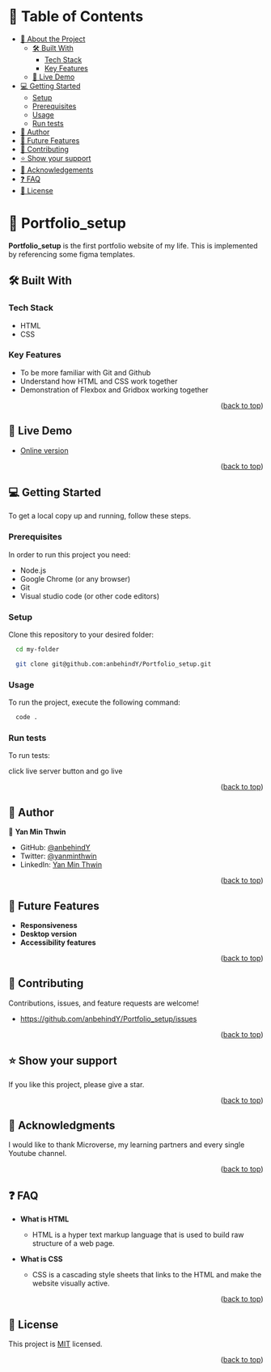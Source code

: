 <a name="readme-top"></a>

<!-- TABLE OF CONTENTS -->

# 📗 Table of Contents

- [📖 About the Project](#about-project)
  - [🛠 Built With](#built-with)
    - [Tech Stack](#tech-stack)
    - [Key Features](#key-features)
  - [🚀 Live Demo](#live-demo)
- [💻 Getting Started](#getting-started)
  - [Setup](#setup)
  - [Prerequisites](#prerequisites)
  - [Usage](#usage)
  - [Run tests](#run-tests)
- [👥 Author](#author)
- [🔭 Future Features](#future-features)
- [🤝 Contributing](#contributing)
- [⭐️ Show your support](#support)
- [🙏 Acknowledgements](#acknowledgements)
- [❓ FAQ ](#faq)
- [📝 License](#license)


<!-- PROJECT DESCRIPTION -->

# 📖 Portfolio_setup <a name="about-project"></a>

**Portfolio_setup** is the first portfolio website of my life.
This is implemented by referencing some figma templates.

## 🛠 Built With <a name="built-with"></a>

### Tech Stack <a name="tech-stack"></a>

- HTML
- CSS


<!-- Features -->

### Key Features <a name="key-features"></a>

- To be more familiar with Git and Github
- Understand how HTML and CSS work together
- Demonstration of Flexbox and Gridbox working together

<p align="right">(<a href="#readme-top">back to top</a>)</p>

## 🚀 Live Demo <a name="live-demo"></a>

- [<a href="https://anbehindy.github.io/Portfolio_setup/" target="_blank">Online version</a>](#)

<p align="right">(<a href="#readme-top">back to top</a>)</p>

<!-- GETTING STARTED -->

## 💻 Getting Started <a name="getting-started"></a>

To get a local copy up and running, follow these steps.

### Prerequisites

In order to run this project you need:

 - Node.js
 - Google Chrome (or any browser)
 - Git
 - Visual studio code (or other code editors)

### Setup

Clone this repository to your desired folder:
```sh
  cd my-folder
```
```sh
  git clone git@github.com:anbehindY/Portfolio_setup.git
```

### Usage

To run the project, execute the following command:
```sh
  code .
```


### Run tests

To run tests:
 
  click live server button and go live


<p align="right">(<a href="#readme-top">back to top</a>)</p>


<!-- AUTHORS -->

## 👥 Author <a name="author"></a>

👤 **Yan Min Thwin**

- GitHub: [@anbehindY](https://github.com/anbehindY)
- Twitter: [@yanminthwin](https://twitter.com/yanminthwin)
- LinkedIn: [Yan Min Thwin](https://www.linkedin.com/in/yan-min-thwin-192862215)

<p align="right">(<a href="#readme-top">back to top</a>)</p>


<!-- FUTURE FEATURES -->

## 🔭 Future Features <a name="future-features"></a>


- **Responsiveness**
- **Desktop version**
- **Accessibility features**

<p align="right">(<a href="#readme-top">back to top</a>)</p>


<!-- CONTRIBUTING -->

## 🤝 Contributing <a name="contributing"></a>

Contributions, issues, and feature requests are welcome!

 - https://github.com/anbehindY/Portfolio_setup/issues

<p align="right">(<a href="#readme-top">back to top</a>)</p>


<!-- SUPPORT -->

## ⭐️ Show your support <a name="support"></a>

If you like this project, please give a star.

<p align="right">(<a href="#readme-top">back to top</a>)</p>


<!-- ACKNOWLEDGEMENTS -->

## 🙏 Acknowledgments <a name="acknowledgements"></a>

I would like to thank Microverse, my learning partners and every single Youtube channel.

<p align="right">(<a href="#readme-top">back to top</a>)</p>


<!-- FAQ  -->

## ❓ FAQ  <a name="faq"></a>


- **What is HTML**

  - HTML is a hyper text markup language that is used to build raw structure of a web page.

- **What is CSS**

  - CSS is a cascading style sheets that links to the HTML and make the website visually active.

<p align="right">(<a href="#readme-top">back to top</a>)</p>


<!-- LICENSE -->

## 📝 License <a name="license"></a>

This project is [MIT](./LICENSE.md) licensed.

<p align="right">(<a href="#readme-top">back to top</a>)</p>
